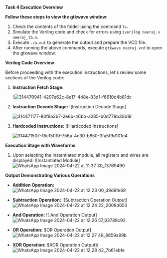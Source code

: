 **Task 4 Execution Overview**

**Follow these steps to view the gtkwave window:**

1. Check the contents of the folder using the command `ls`.
2. Simulate the Verilog code and check for errors using `iverilog neeraj.v neeraj_tb.v`.
3. Execute `./a.out` to generate the output and prepare the VCD file.
4. After running the above commands, execute `gtkwave neeraj.vcd` to open the gtkwave window.

**Verilog Code Overview**

Before proceeding with the execution instructions, let's review some sections of the Verilog code:

1. **Instruction Fetch Stage:**




   !![314470941-4207e62c-8e17-448e-83d1-f6610d4b81dc](https://github.com/Neeraj-p-purad/VSDSQUDRON-MINI/assets/160604281/f53a1a6f-8906-40bb-afde-4e4cae26ac86)

2. **Instruction Decode Stage:**
   ![Instruction Decode Stage]


   ![314471177-80f9a3b7-2e6b-46bb-a285-b0d779b30b19](https://github.com/Neeraj-p-purad/VSDSQUDRON-MINI/assets/160604281/6f2db3a9-9357-4fa0-9413-908327149423)

3. **Hardcoded Instructions:**
   ![Hardcoded Instructions]


   ![314471507-18c150f0-756a-4c30-b850-3fa5f9d101e4](https://github.com/Neeraj-p-purad/VSDSQUDRON-MINI/assets/160604281/f1cae355-e841-437c-8bdc-a376dfbe6748)


**Execution Stage with Waveforms**

1. Upon selecting the instantiated module, all registers and wires are displayed:
   ![Instantiated Module]![WhatsApp Image 2024-04-22 at 11 37 30_f3769490](https://github.com/Neeraj-p-purad/VSDSQUDRON-MINI/assets/160604281/a44436b5-e73f-4501-bbeb-25ac3914fc25)


**Output Demonstrating Various Operations**

- **Addition Operation:**
  ![WhatsApp Image 2024-04-22 at 12 23 00_d9d9fe69](https://github.com/Neeraj-p-purad/VSDSQUDRON-MINI/assets/160604281/14f26c62-48f9-4b04-b310-dd606e2bc89d)

- **Subtraction Operation:**
  ![Subtraction Operation Output]![WhatsApp Image 2024-04-22 at 12 24 22_2008d650](https://github.com/Neeraj-p-purad/VSDSQUDRON-MINI/assets/160604281/540efbf7-1b3f-4399-9216-3f335a54139b)

- **And Operation:**
  ![ And Operation Output] ![WhatsApp Image 2024-04-22 at 12 26 57_63789c92](https://github.com/Neeraj-p-purad/VSDSQUDRON-MINI/assets/160604281/e3d514d6-e5be-42e8-b07e-9e5bc778f1d3)

- **OR Operation:**
 ![OR Operation Output]![WhatsApp Image 2024-04-22 at 12 27 48_8859a99b](https://github.com/Neeraj-p-purad/VSDSQUDRON-MINI/assets/160604281/734adf26-a112-4d1f-be15-5833c44d7257)


- **XOR Operation:**
  ![XOR Operation Output](![WhatsApp Image 2024-04-22 at 12 28 42_7b61ebfe](https://github.com/Neeraj-p-purad/VSDSQUDRON-MINI/assets/160604281/658ff0cf-7061-4119-991f-e3bef38593d9)

